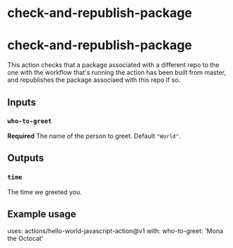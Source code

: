 # check-and-republish-package


# check-and-republish-package

This action checks that a package associated with a different repo to the one with the workflow that's running the action has been built from
master, and republishes the package associaed with this repo if so.

## Inputs

### `who-to-greet`

**Required** The name of the person to greet. Default `"World"`.

## Outputs

### `time`

The time we greeted you.

## Example usage

uses: actions/hello-world-javascript-action@v1
with:
  who-to-greet: 'Mona the Octocat'
